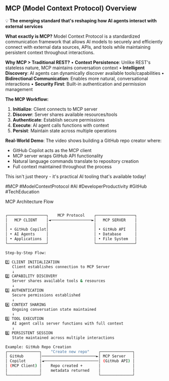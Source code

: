 ## MCP (Model Context Protocol) Overview
💡 **The emerging standard that's reshaping how AI agents interact with external services**

**What exactly is MCP?**
Model Context Protocol is a standardized communication framework that allows AI models to securely and efficiently connect with external data sources, APIs, and tools while maintaining persistent context throughout interactions.

**Why MCP > Traditional REST?**
• **Context Persistence**: Unlike REST's stateless nature, MCP maintains conversation context
• **Intelligent Discovery**: AI agents can dynamically discover available tools/capabilities
• **Bidirectional Communication**: Enables more natural, conversational interactions
• **Security First**: Built-in authentication and permission management

**The MCP Workflow:**
1. **Initialize**: Client connects to MCP server
2. **Discover**: Server shares available resources/tools
3. **Authenticate**: Establish secure permissions
4. **Execute**: AI agent calls functions with context
5. **Persist**: Maintain state across multiple operations

**Real-World Demo**: The video shows building a GitHub repo creator where:
- GitHub Copilot acts as the MCP client
- MCP server wraps GitHub API functionality  
- Natural language commands translate to repository creation
- Full context maintained throughout the process

This isn't just theory - it's practical AI tooling that's available today!

#MCP #ModelContextProtocol #AI #DeveloperProductivity #GitHub #TechEducation



MCP Architecture Flow
```sh

┌─────────────────┐    MCP Protocol    ┌─────────────────┐
│   MCP CLIENT    │◄──────────────────►│   MCP SERVER    │
│                 │                    │                 │
│ • GitHub Copilot│                    │ • GitHub API    │
│ • AI Agents     │                    │ • Database      │
│ • Applications  │                    │ • File System   │
└─────────────────┘                    └─────────────────┘

Step-by-Step Flow:

1️⃣ CLIENT INITIALIZATION
   Client establishes connection to MCP Server
   ↓
2️⃣ CAPABILITY DISCOVERY  
   Server shares available tools & resources
   ↓
3️⃣ AUTHENTICATION
   Secure permissions established
   ↓
4️⃣ CONTEXT SHARING
   Ongoing conversation state maintained
   ↓
5️⃣ TOOL EXECUTION
   AI agent calls server functions with full context
   ↓
6️⃣ PERSISTENT SESSION
   State maintained across multiple interactions

Example: GitHub Repo Creation
┌──────────────┐    "Create new repo"    ┌──────────────┐
│ GitHub       │────────────────────────►│ MCP Server   │
│ Copilot      │◄────────────────────────│ (GitHub API) │
│ (MCP Client) │    Repo created +       │              │
│              │    metadata returned    │              │
└──────────────┘                         └──────────────┘
```

